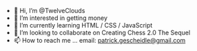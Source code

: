 - 👋 Hi, I’m @TwelveClouds
- 👀 I’m interested in getting money
- 🌱 I’m currently learning HTML / CSS / JavaScript
- 💞️ I’m looking to collaborate on Creating Chess 2.0 The Sequel
- 📫 How to reach me ... email: patrick.gescheidle@gmail.com

<!---
TwelveClouds/TwelveClouds is a ✨ special ✨ repository because its `README.md` (this file) appears on your GitHub profile.
You can click the Preview link to take a look at your changes.
--->
